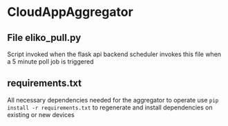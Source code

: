 # CloudAppAggregator

## File eliko_pull.py

Script invoked when the flask api backend scheduler invokes this file when a 5 minute poll job is triggered

## requirements.txt

All necessary dependencies needed for the aggregator to operate use `pip install -r requirements.txt` to regenerate and install dependencies on existing or new devices